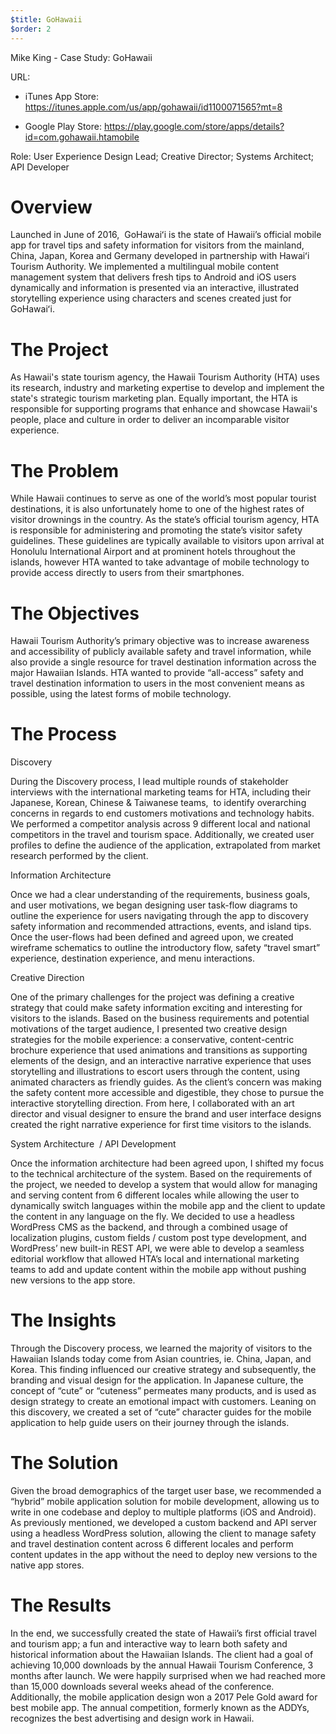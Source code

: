 ```yaml
---
$title: GoHawaii
$order: 2
---
```


Mike King - Case Study: GoHawaii

URL:

  * iTunes App Store:   
<https://itunes.apple.com/us/app/gohawaii/id1100071565?mt=8>

  * Google Play Store: <https://play.google.com/store/apps/details?id=com.gohawaii.htamobile>

Role: User Experience Design Lead; Creative Director; Systems Architect; API
Developer

# Overview

Launched in June of 2016,  GoHawaiʻi is the state of Hawaii’s official mobile
app for travel tips and safety information for visitors from the mainland,
China, Japan, Korea and Germany developed in partnership with Hawaiʻi Tourism
Authority. We implemented a multilingual mobile content management system that
delivers fresh tips to Android and iOS users dynamically and information is
presented via an interactive, illustrated storytelling experience using
characters and scenes created just for GoHawaiʻi.

# The Project

As Hawaii's state tourism agency, the Hawaii Tourism Authority (HTA) uses its
research, industry and marketing expertise to develop and implement the
state's strategic tourism marketing plan. Equally important, the HTA is
responsible for supporting programs that enhance and showcase Hawaii's people,
place and culture in order to deliver an incomparable visitor experience.

# The Problem

While Hawaii continues to serve as one of the world’s most popular tourist
destinations, it is also unfortunately home to one of the highest rates of
visitor drownings in the country. As the state’s official tourism agency, HTA
is responsible for administering and promoting the state’s visitor safety
guidelines. These guidelines are typically available to visitors upon arrival
at Honolulu International Airport and at prominent hotels throughout the
islands, however HTA wanted to take advantage of mobile technology to provide
access directly to users from their smartphones.

# The Objectives

Hawaii Tourism Authority’s primary objective was to increase awareness and
accessibility of publicly available safety and travel information, while also
provide a single resource for travel destination information across the major
Hawaiian Islands. HTA wanted to provide “all-access” safety and travel
destination information to users in the most convenient means as possible,
using the latest forms of mobile technology.

# The Process

Discovery

During the Discovery process, I lead multiple rounds of stakeholder interviews
with the international marketing teams for HTA, including their Japanese,
Korean, Chinese &amp; Taiwanese teams,  to identify overarching concerns in
regards to end customers motivations and technology habits. We performed a
competitor analysis across 9 different local and national competitors in the
travel and tourism space. Additionally, we created user profiles to define the
audience of the application, extrapolated from market research performed by
the client.

Information Architecture

Once we had a clear understanding of the requirements, business goals, and
user motivations, we began designing user task-flow diagrams to outline the
experience for users navigating through the app to discovery safety
information and recommended attractions, events, and island tips. Once the
user-flows had been defined and agreed upon, we created wireframe schematics
to outline the introductory flow, safety “travel smart” experience,
destination experience, and menu interactions.

Creative Direction

One of the primary challenges for the project was defining a creative strategy
that could make safety information exciting and interesting for visitors to
the islands. Based on the business requirements and potential motivations of
the target audience, I presented two creative design strategies for the mobile
experience: a conservative, content-centric brochure experience that used
animations and transitions as supporting elements of the design, and an
interactive narrative experience that uses storytelling and illustrations to
escort users through the content, using animated characters as friendly
guides. As the client’s concern was making the safety content more accessible
and digestible, they chose to pursue the interactive storytelling direction.
From here, I collaborated with an art director and visual designer to ensure
the brand and user interface designs created the right narrative experience
for first time visitors to the islands.

System Architecture  / API Development

Once the information architecture had been agreed upon, I shifted my focus to
the technical architecture of the system. Based on the requirements of the
project, we needed to develop a system that would allow for managing and
serving content from 6 different locales while allowing the user to
dynamically switch languages within the mobile app and the client to update
the content in any language on the fly. We decided to use a headless WordPress
CMS as the backend, and through a combined usage of localization plugins,
custom fields / custom post type development, and WordPress’ new built-in REST
API, we were able to develop a seamless editorial workflow that allowed HTA’s
local and international marketing teams to add and update content within the
mobile app without pushing new versions to the app store.

# The Insights

Through the Discovery process, we learned the majority of visitors to the
Hawaiian Islands today come from Asian countries, ie. China, Japan, and Korea.
This finding influenced our creative strategy and subsequently, the branding
and visual design for the application. In Japanese culture, the concept of
“cute” or “cuteness” permeates many products, and is used as design strategy
to create an emotional impact with customers. Leaning on this discovery, we
created a set of “cute” character guides for the mobile application to help
guide users on their journey through the islands.

# The Solution

Given the broad demographics of the target user base, we recommended a
“hybrid” mobile application solution for mobile development, allowing us to
write in one codebase and deploy to multiple platforms (iOS and Android). As
previously mentioned, we developed a custom backend and API server using a
headless WordPress solution, allowing the client to manage safety and travel
destination content across 6 different locales and perform content updates in
the app without the need to deploy new versions to the native app stores.

# The Results

In the end, we successfully created the state of Hawaii’s first official
travel and tourism app; a fun and interactive way to learn both safety and
historical information about the Hawaiian Islands. The client had a goal of
achieving 10,000 downloads by the annual Hawaii Tourism Conference, 3 months
after launch. We were happily surprised when we had reached more than 15,000
downloads several weeks ahead of the conference. Additionally, the mobile
application design won a 2017 Pele Gold award for best mobile app. The annual
competition, formerly known as the ADDYs, recognizes the best advertising and
design work in Hawaii.

